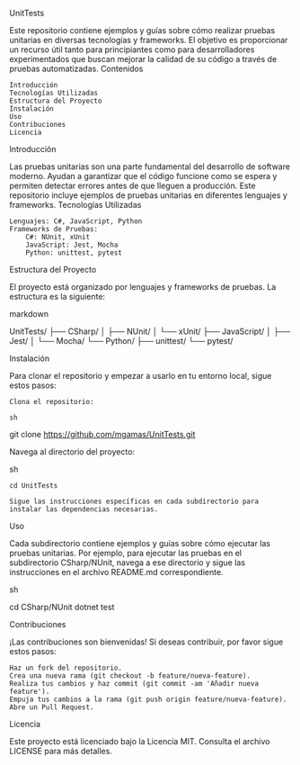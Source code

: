 UnitTests

Este repositorio contiene ejemplos y guías sobre cómo realizar pruebas unitarias en diversas tecnologías y frameworks. El objetivo es proporcionar un recurso útil tanto para principiantes como para desarrolladores experimentados que buscan mejorar la calidad de su código a través de pruebas automatizadas.
Contenidos

    Introducción
    Tecnologías Utilizadas
    Estructura del Proyecto
    Instalación
    Uso
    Contribuciones
    Licencia

Introducción

Las pruebas unitarias son una parte fundamental del desarrollo de software moderno. Ayudan a garantizar que el código funcione como se espera y permiten detectar errores antes de que lleguen a producción. Este repositorio incluye ejemplos de pruebas unitarias en diferentes lenguajes y frameworks.
Tecnologías Utilizadas

    Lenguajes: C#, JavaScript, Python
    Frameworks de Pruebas:
        C#: NUnit, xUnit
        JavaScript: Jest, Mocha
        Python: unittest, pytest

Estructura del Proyecto

El proyecto está organizado por lenguajes y frameworks de pruebas. La estructura es la siguiente:

markdown

UnitTests/
├── CSharp/
│   ├── NUnit/
│   └── xUnit/
├── JavaScript/
│   ├── Jest/
│   └── Mocha/
└── Python/
    ├── unittest/
    └── pytest/

Instalación

Para clonar el repositorio y empezar a usarlo en tu entorno local, sigue estos pasos:

    Clona el repositorio:

    sh

git clone https://github.com/mgamas/UnitTests.git

Navega al directorio del proyecto:

sh

    cd UnitTests

    Sigue las instrucciones específicas en cada subdirectorio para instalar las dependencias necesarias.

Uso

Cada subdirectorio contiene ejemplos y guías sobre cómo ejecutar las pruebas unitarias. Por ejemplo, para ejecutar las pruebas en el subdirectorio CSharp/NUnit, navega a ese directorio y sigue las instrucciones en el archivo README.md correspondiente.

sh

cd CSharp/NUnit
dotnet test

Contribuciones

¡Las contribuciones son bienvenidas! Si deseas contribuir, por favor sigue estos pasos:

    Haz un fork del repositorio.
    Crea una nueva rama (git checkout -b feature/nueva-feature).
    Realiza tus cambios y haz commit (git commit -am 'Añadir nueva feature').
    Empuja tus cambios a la rama (git push origin feature/nueva-feature).
    Abre un Pull Request.

Licencia

Este proyecto está licenciado bajo la Licencia MIT. Consulta el archivo LICENSE para más detalles.
